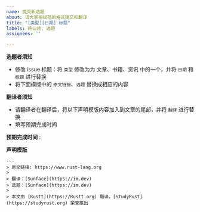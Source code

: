 ```yaml
---
name: 提交新选题
about: 请大家按规范的格式提交和翻译
title: "[类型][日期] 标题"
labels: 待认领, 选题
assignees: ''

---
```


**选题者须知**
- 修改 issue 标题：将 `类型` 修改为为 文章、书籍、资讯 中的一个，并将 `日期` 和 `标题` 进行替换
- 将下面模版中的 `原文链接`、`选题` 替换成相应的内容

**翻译者须知**
- 请翻译者在翻译后，将以下声明模版内容加入到文章的尾部，并将 `翻译` 进行替换
- 填写预期完成时间

**预期完成时间** : 


**声明模版**

```
---
> 原文链接: https://www.rust-lang.org
> 
> 翻译：[Sunface](https://im.dev)
> 选题：[Sunface](https://im.dev)
>
> 本文由 [Rustt](https://Rustt.org) 翻译，[StudyRust](https://studyrust.org) 荣誉推出
```
